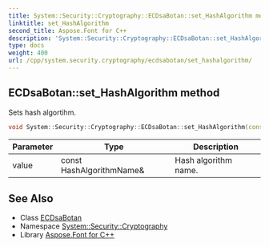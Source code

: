 ```yaml
---
title: System::Security::Cryptography::ECDsaBotan::set_HashAlgorithm method
linktitle: set_HashAlgorithm
second_title: Aspose.Font for C++
description: 'System::Security::Cryptography::ECDsaBotan::set_HashAlgorithm method. Sets hash algortihm in C++.'
type: docs
weight: 400
url: /cpp/system.security.cryptography/ecdsabotan/set_hashalgorithm/
---
```

## ECDsaBotan::set_HashAlgorithm method


Sets hash algortihm.

```cpp
void System::Security::Cryptography::ECDsaBotan::set_HashAlgorithm(const HashAlgorithmName &value)
```


| Parameter | Type | Description |
| --- | --- | --- |
| value | const HashAlgorithmName\& | Hash algorithm name. |

## See Also

* Class [ECDsaBotan](../)
* Namespace [System::Security::Cryptography](../../)
* Library [Aspose.Font for C++](../../../)
